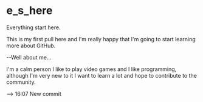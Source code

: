 # e_s_here
Everything start here.



This is my first pull here and I'm really happy that I'm going to start learning more about GitHub.

--Well about me... 

I'm a calm person I like to play video games and I like programming, although I'm very new to it I want to learn a lot and hope to contribute to the community.

--> 16:07
New commit 
